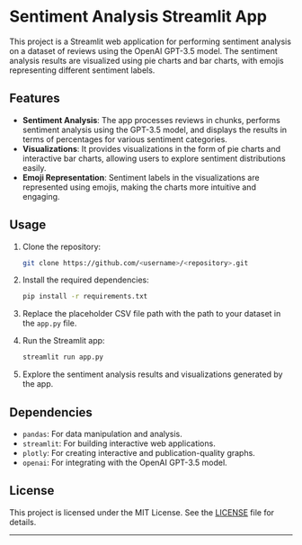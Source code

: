 

# Sentiment Analysis Streamlit App

This project is a Streamlit web application for performing sentiment analysis on a dataset of reviews using the OpenAI GPT-3.5 model. The sentiment analysis results are visualized using pie charts and bar charts, with emojis representing different sentiment labels.

## Features

- **Sentiment Analysis**: The app processes reviews in chunks, performs sentiment analysis using the GPT-3.5 model, and displays the results in terms of percentages for various sentiment categories.
- **Visualizations**: It provides visualizations in the form of pie charts and interactive bar charts, allowing users to explore sentiment distributions easily.
- **Emoji Representation**: Sentiment labels in the visualizations are represented using emojis, making the charts more intuitive and engaging.

## Usage

1. Clone the repository:

    ```bash
    git clone https://github.com/<username>/<repository>.git
    ```

2. Install the required dependencies:

    ```bash
    pip install -r requirements.txt
    ```

3. Replace the placeholder CSV file path with the path to your dataset in the `app.py` file.

4. Run the Streamlit app:

    ```bash
    streamlit run app.py
    ```

5. Explore the sentiment analysis results and visualizations generated by the app.

## Dependencies

- `pandas`: For data manipulation and analysis.
- `streamlit`: For building interactive web applications.
- `plotly`: For creating interactive and publication-quality graphs.
- `openai`: For integrating with the OpenAI GPT-3.5 model.

## License

This project is licensed under the MIT License. See the [LICENSE](LICENSE) file for details.

---
